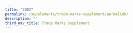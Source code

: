 ```yaml
---
title: "2002"
permalink: /supplements/trade-marks-supplement/permalink/
description: ""
third_nav_title: Trade Marks Supplement
---
```

